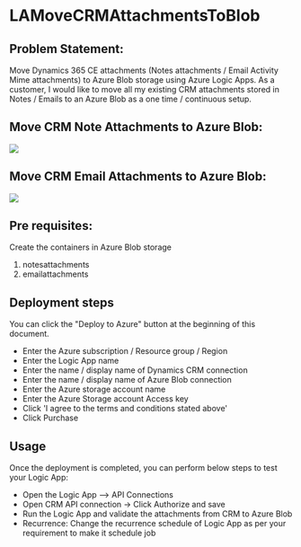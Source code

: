 # LAMoveCRMAttachmentsToBlob
## Problem Statement: 
Move Dynamics 365 CE attachments (Notes attachments / Email Activity Mime attachments) to Azure Blob storage using Azure Logic Apps.
As a customer, I would like to move all my existing CRM attachments stored in Notes / Emails to an Azure Blob as a one time / continuous setup.

## Move CRM Note Attachments to Azure Blob:
<a href="https://portal.azure.com/#create/Microsoft.Template/uri/https%3A%2F%2Fccrmappsource.blob.core.windows.net%2Flogicappstemplates%2FLA-MoveCRMNote-AttachmentsToBlob.json" target="_blank"><img src="http://azuredeploy.net/deploybutton.png"/>
</a>

## Move CRM Email Attachments to Azure Blob:
<a href="https://portal.azure.com/#create/Microsoft.Template/uri/https%3A%2F%2Fccrmappsource.blob.core.windows.net%2Flogicappstemplates%2FLA-MoveCRMEmail-AttachmentsToBlob.json" target="_blank">
<img src="http://azuredeploy.net/deploybutton.png"/>
</a>

## Pre requisites:
Create the containers in Azure Blob storage
1) notesattachments
2) emailattachments

## Deployment steps

You can click the "Deploy to Azure" button at the beginning of this document.
- Enter the Azure subscription / Resource group / Region
- Enter the Logic App name
- Enter the name / display name of Dynamics CRM connection
- Enter the name / display name of Azure Blob connection
- Enter the Azure storage account name
- Enter the Azure Storage account Access key
- Click 'I agree to the terms and conditions stated above'
- Click Purchase

## Usage

Once the deployment is completed, you can perform below steps to test your Logic App:
- Open the Logic App --> API Connections
- Open CRM API connection -> Click Authorize and save
- Run the Logic App and validate the attachments from CRM to Azure Blob
- Recurrence: Change the recurrence schedule of Logic App as per your requirement to make it schedule job
